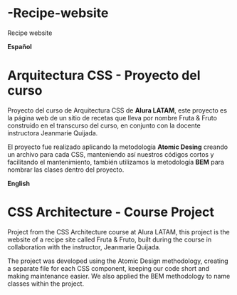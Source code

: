 # -Recipe-website
 Recipe website

**Español**
# Arquitectura CSS - Proyecto del curso

Proyecto del curso de Arquitectura CSS de **Alura LATAM**, este proyecto es la página web de un sitio de recetas que 
lleva por nombre Fruta & Fruto construido en el transcurso del curso, en conjunto con la docente instructora Jeanmarie Quijada.

El proyecto fue realizado aplicando la metodología **Atomic Desing** creando un archivo para cada CSS, manteniendo así nuestros
códigos cortos y facilitando el mantenimiento, también utilizamos la metodología **BEM** para nombrar las clases dentro del proyecto. 

**English**
# CSS Architecture - Course Project

Project from the CSS Architecture course at Alura LATAM, this project is the website of a recipe site called Fruta & Fruto, built 
during the course in collaboration with the instructor, Jeanmarie Quijada.

The project was developed using the Atomic Design methodology, creating a separate file for each CSS component, keeping our code 
short and making maintenance easier. We also applied the BEM methodology to name classes within the project.
